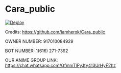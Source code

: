 # Cara_public

[![Deploy](https://www.herokucdn.com/deploy/button.png)](https://heroku.com/deploy)


Credits: https://github.com/iamherok/Cara_public


OWNER NUMBER: 917010084929

BOT NUMBER: 1(616) 271-7392

OUR ANIME GROUP LINK: https://chat.whatsapp.com/GfmmTIPyJty413UrHyF2hz
